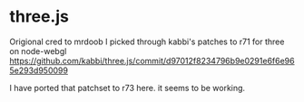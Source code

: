 three.js
========
Origional cred to mrdoob
I picked through kabbi's patches to r71 for three on node-webgl
https://github.com/kabbi/three.js/commit/d97012f8234796b9e0291e6f6e965e293d950099

I have ported that patchset to r73 here. it seems to be working.

